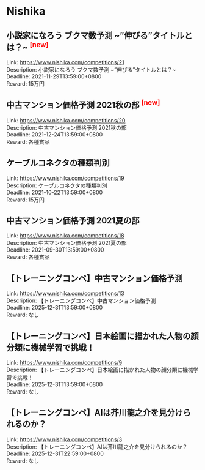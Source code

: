 # Nishika



## 小説家になろう ブクマ数予測 ~”伸びる”タイトルとは？~ <sup style="color:red">[new]<sup>  

Link: https://www.nishika.com/competitions/21  
Description: 小説家になろう ブクマ数予測 ~”伸びる”タイトルとは？~  
Deadline: 2021-11-29T13:59:00+0800  
Reward: 15万円  


## 中古マンション価格予測 2021秋の部 <sup style="color:red">[new]<sup>  

Link: https://www.nishika.com/competitions/20  
Description: 中古マンション価格予測 2021秋の部  
Deadline: 2021-12-24T13:59:00+0800  
Reward: 各種賞品  


## ケーブルコネクタの種類判別 

Link: https://www.nishika.com/competitions/19  
Description: ケーブルコネクタの種類判別   
Deadline: 2021-10-22T13:59:00+0800  
Reward: 15万円  


## 中古マンション価格予測 2021夏の部

Link: https://www.nishika.com/competitions/18  
Description: 中古マンション価格予測 2021夏の部  
Deadline: 2021-09-30T13:59:00+0800  
Reward: 各種賞品  


## 【トレーニングコンペ】中古マンション価格予測

Link: https://www.nishika.com/competitions/13  
Description: 【トレーニングコンペ】中古マンション価格予測  
Deadline: 2025-12-31T13:59:00+0800  
Reward: なし  


## 【トレーニングコンペ】日本絵画に描かれた人物の顔分類に機械学習で挑戦！

Link: https://www.nishika.com/competitions/9  
Description: 【トレーニングコンペ】日本絵画に描かれた人物の顔分類に機械学習で挑戦！  
Deadline: 2025-12-31T13:59:00+0800  
Reward: なし  


## 【トレーニングコンペ】AIは芥川龍之介を見分けられるのか？

Link: https://www.nishika.com/competitions/3  
Description: 【トレーニングコンペ】AIは芥川龍之介を見分けられるのか？  
Deadline: 2025-12-31T22:59:00+0800  
Reward: なし  

